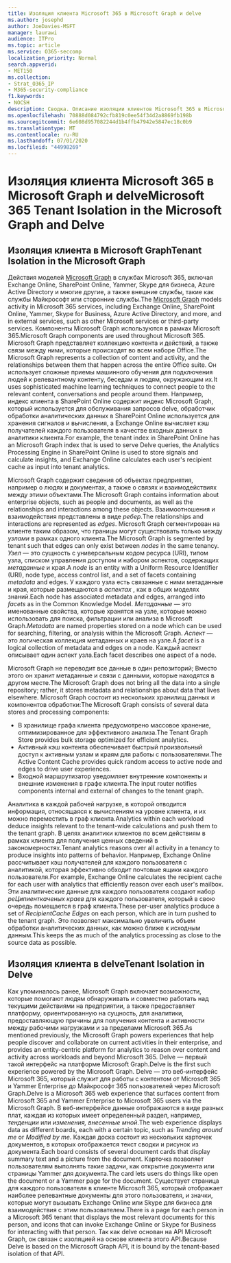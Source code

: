 ```yaml
---
title: Изоляция клиента Microsoft 365 в Microsoft Graph и delve
ms.author: josephd
author: JoeDavies-MSFT
manager: laurawi
audience: ITPro
ms.topic: article
ms.service: O365-seccomp
localization_priority: Normal
search.appverid:
- MET150
ms.collection:
- Strat_O365_IP
- M365-security-compliance
f1.keywords:
- NOCSH
description: Сводка. Описание изоляции клиентов Microsoft 365 в Microsoft Graph и в delve.
ms.openlocfilehash: 70888d084792cfb819c0ee54f34d2a8869fb198b
ms.sourcegitcommit: 6e608d957082244d1b4ffb47942e5847ec18c0b9
ms.translationtype: MT
ms.contentlocale: ru-RU
ms.lasthandoff: 07/01/2020
ms.locfileid: "44998269"
---
```

# <a name="microsoft-365-tenant-isolation-in-the-microsoft-graph-and-delve"></a><span data-ttu-id="263e1-103">Изоляция клиента Microsoft 365 в Microsoft Graph и delve</span><span class="sxs-lookup"><span data-stu-id="263e1-103">Microsoft 365 Tenant Isolation in the Microsoft Graph and Delve</span></span>

## <a name="tenant-isolation-in-the-microsoft-graph"></a><span data-ttu-id="263e1-104">Изоляция клиента в Microsoft Graph</span><span class="sxs-lookup"><span data-stu-id="263e1-104">Tenant Isolation in the Microsoft Graph</span></span>

<span data-ttu-id="263e1-105">Действия моделей [Microsoft Graph](https://developer.microsoft.com/graph) в службах Microsoft 365, включая Exchange Online, SharePoint Online, Yammer, Skype для бизнеса, Azure Active Directory и многие другие, а также внешние службы, такие как службы Майкрософт или сторонние службы.</span><span class="sxs-lookup"><span data-stu-id="263e1-105">The [Microsoft Graph](https://developer.microsoft.com/graph) models activity in Microsoft 365 services, including Exchange Online, SharePoint Online, Yammer, Skype for Business, Azure Active Directory, and more, and in external services, such as other Microsoft services or third-party services.</span></span> <span data-ttu-id="263e1-106">Компоненты Microsoft Graph используются в рамках Microsoft 365.</span><span class="sxs-lookup"><span data-stu-id="263e1-106">Microsoft Graph components are used throughout Microsoft 365.</span></span> <span data-ttu-id="263e1-107">Microsoft Graph представляет коллекцию контента и действий, а также связи между ними, которые происходят во всем наборе Office.</span><span class="sxs-lookup"><span data-stu-id="263e1-107">The Microsoft Graph represents a collection of content and activity, and the relationships between them that happen across the entire Office suite.</span></span> <span data-ttu-id="263e1-108">Он использует сложные приемы машинного обучения для подключения людей к релевантному контенту, беседам и людям, окружающим их.</span><span class="sxs-lookup"><span data-stu-id="263e1-108">It uses sophisticated machine learning techniques to connect people to the relevant content, conversations and people around them.</span></span> <span data-ttu-id="263e1-109">Например, индекс клиента в SharePoint Online содержит индекс Microsoft Graph, который используется для обслуживания запросов delve, обработчик обработки аналитических данных в SharePoint Online используется для хранения сигналов и вычисления, а Exchange Online вычисляет кэш получателей каждого пользователя в качестве входных данных в аналитики клиента.</span><span class="sxs-lookup"><span data-stu-id="263e1-109">For example, the tenant index in SharePoint Online has an Microsoft Graph index that is used to serve Delve queries, the Analytics Processing Engine in SharePoint Online is used to store signals and calculate insights, and Exchange Online calculates each user's recipient cache as input into tenant analytics.</span></span>

<span data-ttu-id="263e1-110">Microsoft Graph содержит сведения об объектах предприятия, например о людях и документах, а также о связях и взаимодействиях между этими объектами.</span><span class="sxs-lookup"><span data-stu-id="263e1-110">The Microsoft Graph contains information about enterprise objects, such as people and documents, as well as the relationships and interactions among these objects.</span></span> <span data-ttu-id="263e1-111">Взаимоотношения и взаимодействия представлены в виде *ребер*.</span><span class="sxs-lookup"><span data-stu-id="263e1-111">The relationships and interactions are represented as *edges*.</span></span> <span data-ttu-id="263e1-112">Microsoft Graph сегментирован на клиенте таким образом, что границы могут существовать только между *узлами* в рамках одного клиента.</span><span class="sxs-lookup"><span data-stu-id="263e1-112">The Microsoft Graph is segmented by tenant such that edges can only exist between *nodes* in the same tenancy.</span></span> <span data-ttu-id="263e1-113">*Узел* — это сущность с универсальным кодом ресурса (URI), типом узла, списком управления доступом и набором аспектов, содержащих *метаданные* и края.</span><span class="sxs-lookup"><span data-stu-id="263e1-113">A *node* is an entity with a Uniform Resource Identifier (URI), node type, access control list, and a set of facets containing *metadata* and edges.</span></span> <span data-ttu-id="263e1-114">У каждого узла есть связанные с ними метаданные и края, которые размещаются в *аспектах* , как в общих моделях знаний.</span><span class="sxs-lookup"><span data-stu-id="263e1-114">Each node has associated metadata and edges, arranged into *facets* as in the Common Knowledge Model.</span></span> <span data-ttu-id="263e1-115">*Метаданные* — это именованные свойства, которые хранятся на узле, которые можно использовать для поиска, фильтрации или анализа в Microsoft Graph.</span><span class="sxs-lookup"><span data-stu-id="263e1-115">*Metadata* are named properties stored on a node which can be used for searching, filtering, or analysis within the Microsoft Graph.</span></span> <span data-ttu-id="263e1-116">*Аспект* — это логическая коллекция метаданных и краев на узле.</span><span class="sxs-lookup"><span data-stu-id="263e1-116">A *facet* is a logical collection of metadata and edges on a node.</span></span> <span data-ttu-id="263e1-117">Каждый аспект описывает один аспект узла.</span><span class="sxs-lookup"><span data-stu-id="263e1-117">Each facet describes one aspect of a node.</span></span> 

<span data-ttu-id="263e1-118">Microsoft Graph не переводит все данные в один репозиторий; Вместо этого он хранит метаданные и связи с данными, которые находятся в другом месте.</span><span class="sxs-lookup"><span data-stu-id="263e1-118">The Microsoft Graph does not bring all the data into a single repository; rather, it stores metadata and relationships about data that lives elsewhere.</span></span> <span data-ttu-id="263e1-119">Microsoft Graph состоит из нескольких хранилищ данных и компонентов обработки:</span><span class="sxs-lookup"><span data-stu-id="263e1-119">The Microsoft Graph consists of several data stores and processing components:</span></span>

- <span data-ttu-id="263e1-120">В хранилище графа клиента предусмотрено массовое хранение, оптимизированное для эффективного анализа.</span><span class="sxs-lookup"><span data-stu-id="263e1-120">The Tenant Graph Store provides bulk storage optimized for efficient analytics.</span></span>
- <span data-ttu-id="263e1-121">Активный кэш контента обеспечивает быстрый произвольный доступ к активным узлам и краям для работы с пользователями.</span><span class="sxs-lookup"><span data-stu-id="263e1-121">The Active Content Cache provides quick random access to active node and edges to drive user experiences.</span></span>
- <span data-ttu-id="263e1-122">Входной маршрутизатор уведомляет внутренние компоненты и внешние изменения в графе клиента.</span><span class="sxs-lookup"><span data-stu-id="263e1-122">The input router notifies components internal and external of changes to the tenant graph.</span></span>

<span data-ttu-id="263e1-123">Аналитика в каждой рабочей нагрузке, в которой отводится информация, относящаяся к вычислениям на уровне клиента, и их можно переместить в граф клиента.</span><span class="sxs-lookup"><span data-stu-id="263e1-123">Analytics within each workload deduce insights relevant to the tenant-wide calculations and push them to the tenant graph.</span></span> <span data-ttu-id="263e1-124">В целях аналитики клиентов по всем действиям в рамках клиента для получения ценных сведений в закономерностях.</span><span class="sxs-lookup"><span data-stu-id="263e1-124">Tenant analytics reasons over all activity in a tenancy to produce insights into patterns of behavior.</span></span> <span data-ttu-id="263e1-125">Например, Exchange Online рассчитывает кэш получателей для каждого пользователя с аналитикой, которая эффективно обходит почтовые ящики каждого пользователя.</span><span class="sxs-lookup"><span data-stu-id="263e1-125">For example, Exchange Online calculates the recipient cache for each user with analytics that efficiently reason over each user's mailbox.</span></span> <span data-ttu-id="263e1-126">Эти аналитические данные для каждого пользователя создают набор *реЦипиенткаченых краев* для каждого пользователя, который в свою очередь помещается в граф клиента.</span><span class="sxs-lookup"><span data-stu-id="263e1-126">These per-user analytics produce a set of *RecipientCache Edges* on each person, which are in turn pushed to the tenant graph.</span></span> <span data-ttu-id="263e1-127">Это позволяет максимально увеличить объем обработки аналитических данных, как можно ближе к исходным данным.</span><span class="sxs-lookup"><span data-stu-id="263e1-127">This keeps the as much of the analytics processing as close to the source data as possible.</span></span>

## <a name="tenant-isolation-in-delve"></a><span data-ttu-id="263e1-128">Изоляция клиента в delve</span><span class="sxs-lookup"><span data-stu-id="263e1-128">Tenant Isolation in Delve</span></span>

<span data-ttu-id="263e1-129">Как упоминалось ранее, Microsoft Graph включает возможности, которые помогают людям обнаруживать и совместно работать над текущими действиями на предприятии, а также предоставляет платформу, ориентированную на сущность, для аналитики, предоставляющую причины для получения контента и активности между рабочими нагрузками и за пределами Microsoft 365.</span><span class="sxs-lookup"><span data-stu-id="263e1-129">As mentioned previously, the Microsoft Graph powers experiences that help people discover and collaborate on current activities in their enterprise, and provides an entity-centric platform for analytics to reason over content and activity across workloads and beyond Microsoft 365.</span></span> <span data-ttu-id="263e1-130">Delve — первый такой интерфейс на платформе Microsoft Graph.</span><span class="sxs-lookup"><span data-stu-id="263e1-130">Delve is the first such experience powered by the Microsoft Graph.</span></span>
<span data-ttu-id="263e1-131">Delve — это веб-интерфейс Microsoft 365, который служит для работы с контентом от Microsoft 365 и Yammer Enterprise до Майкрософт 365 пользователей через Microsoft Graph.</span><span class="sxs-lookup"><span data-stu-id="263e1-131">Delve is a Microsoft 365 web experience that surfaces content from Microsoft 365 and Yammer Enterprise to Microsoft 365 users via the Microsoft Graph.</span></span> <span data-ttu-id="263e1-132">В веб-интерфейсе данные отображаются в виде разных плат, каждая из которых имеет определенный раздел, например, *тенденции* или *изменения, внесенные мной*.</span><span class="sxs-lookup"><span data-stu-id="263e1-132">The web experience displays data as different boards, each with a certain topic, such as *Trending around me* or *Modified by me*.</span></span> <span data-ttu-id="263e1-133">Каждая доска состоит из нескольких карточек документов, в которых отображается текст сводки и рисунок из документа.</span><span class="sxs-lookup"><span data-stu-id="263e1-133">Each board consists of several document cards that display summary text and a picture from the document.</span></span> <span data-ttu-id="263e1-134">Карточка позволяет пользователям выполнять такие задачи, как открытие документа или страницы Yammer для документа.</span><span class="sxs-lookup"><span data-stu-id="263e1-134">The card lets users do things like open the document or a Yammer page for the document.</span></span> <span data-ttu-id="263e1-135">Существует страница для каждого пользователя в клиенте Microsoft 365, который отображает наиболее релевантные документы для этого пользователя, и значки, которые могут вызывать Exchange Online или Skype для бизнеса для взаимодействия с этим пользователем.</span><span class="sxs-lookup"><span data-stu-id="263e1-135">There is a page for each person in a Microsoft 365 tenant that displays the most relevant documents for this person, and icons that can invoke Exchange Online or Skype for Business for interacting with that person.</span></span> <span data-ttu-id="263e1-136">Так как delve основан на API Microsoft Graph, он связан с изоляцией на основе клиента этого API.</span><span class="sxs-lookup"><span data-stu-id="263e1-136">Because Delve is based on the Microsoft Graph API, it is bound by the tenant-based isolation of that API.</span></span>